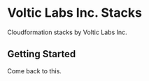 # Voltic Labs Inc. Stacks

Cloudformation stacks by Voltic Labs Inc. 

## Getting Started
Come back to this.
